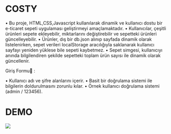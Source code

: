 <h1>COSTY</h1>

• Bu proje, HTML,CSS,Javascript kullanılarak dinamik ve kullanıcı dostu bir e-ticaret sepeti uygulaması geliştirmeyi amaçlamaktadır.
• Kullanıcılar, çeşitli ürünleri sepete ekleyebilir, miktarlarını değiştirebilir ve sepetteki ürünleri güncelleyebilir.
• Ürünler, dış bir db.json alınıp sayfada dinamik olarak listelenirken, sepet verileri localStorage aracılığıyla saklanarak kullanıcı sayfayı yeniden yüklese bile sepeti kaybetmez.
• Sepet simgesi, kullanıcıyı anında bilgilendiren şekilde sepetteki toplam ürün sayısı ile dinamik olarak güncellenir.

Giriş Formu👤 :

• Kullanıcı adı ve şifre alanlarını içerir.
• Basit bir doğrulama sistemi ile bilgilerin doldurulmasını zorunlu kılar.
• Örnek kullanıcı doğrulama sistemi (admin / 123456).

<h1>DEMO</h1>

![](demo.gif)